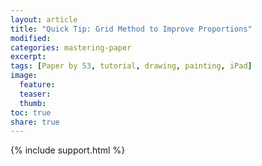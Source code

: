 ```yaml
---
layout: article
title: "Quick Tip: Grid Method to Improve Proportions"
modified:
categories: mastering-paper
excerpt:
tags: [Paper by 53, tutorial, drawing, painting, iPad]
image:
  feature:
  teaser:
  thumb:
toc: true
share: true  
---
```


{% include support.html %}